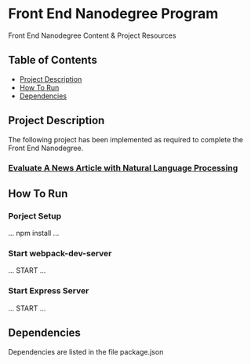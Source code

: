 # Front End Nanodegree Program

Front End Nanodegree Content & Project Resources

## Table of Contents

* [Project Description](#project)
* [How To Run](#howtorun)
* [Dependencies](#dependencies)

## Project Description

The following project has been implemented as required to complete the Front End Nanodegree.

### [Evaluate A News Article with Natural Language Processing](https://github.com/udacity/fend/tree/refresh-2019/projects/evaluate-news-nlp)

## How To Run

### Porject Setup
...
npm install
...
### Start webpack-dev-server
...
START
...
### Start Express Server
...
START
...
## Dependencies

Dependencies are listed in the file package.json



